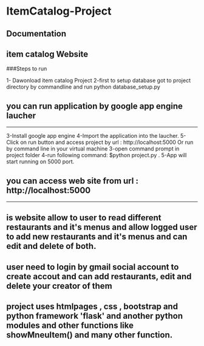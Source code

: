 # ItemCatalog-Project
Documentation
------------------
item catalog Website
----------------
###Steps to run

1- Dawonload item catalog Project
2-first to setup database got to project directory by commandline and run python database_setup.py

## you can run application by google app engine laucher
----------------------------------------------
3-Install google app engine
4-Import the application into the laucher.
5-Click on run button and access project by url : http://localhost:5000
Or
run by command line in your virtual machine
3-open command prompt in project folder
4-run following command: $python project.py .
5-App will start running on 5000 port.

## you can access web site from url : http://localhost:5000
-------------------------------------------------------
is website allow to user to read different restaurants and it's menus
and allow logged user to add new restaurants and it's menus and can edit and delete of both.
------------------------------------------------------------------
user need to login by gmail social account to create accout and can add restaurants, edit and delete your creator of them
-------------------------------------------------------
project uses htmlpages , css , bootstrap and  python framework 'flask' and another python modules
and other functions like showMneuItem() and many other function.
----------------------------------------------------------
